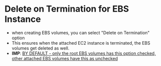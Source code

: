 
# Delete on Termination for EBS Instance

- when creating EBS volumes, you can select "Delete on Termination" option
- This ensures when the attached EC2 instance is terminated, the EBS volumes get deleted as well.
- **IMP**: <u> BY DEFAULT - only the root EBS volumes has this option checked, other attached EBS volumes have this as unchecked</u>
